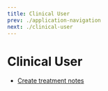 ```yaml
---
title: Clinical User
prev: ./application-navigation
next: ./clinical-user
---
```


# Clinical User

- [Create treatment notes](http://docs.gensolve.com/help/gpm_uk/desktop/Videos/Conditions__Medical_Notes/How_to_Create_Daily_Notes.htm)
